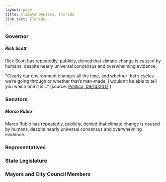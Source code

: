 ```yaml
---
layout: page
title: Climate Deniers, Florida
link_text: Florida
---
```


### Governor ###

##### Rick Scott #####


Rick Scott has repeatedly, publicly, denied that climate change is caused by humans, despite nearly universal concensus and overwhelming evidence.

"Clearly our environment changes all the time, and whether that’s cycles we’re going through or whether that’s man-made, I wouldn’t be able to tell you which one it is..." (source: <a href="https://www.politico.com/states/florida/story/2017/09/14/florida-governor-remains-unsure-about-climate-change-after-hurricane-irma-114498">Politico, 09/14/2017</a> )

### Senators ###

##### Marco Rubio #####

Marco Rubio has repeatedly, publicly, denied that climate change is caused by humans, despite nearly universal concensus and overwhelming evidence.


### Representatives ###

### State Legislature ###

### Mayors and City Council Members ###
